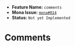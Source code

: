 - **Feature Name:** `comments` 
- **Mona Issue:** [`mona#014`](https://github.com/Larsouille25/mona/issues/14)
- **Status:** `Not yet Implemented`


# Comments